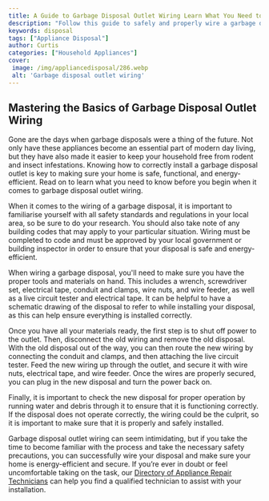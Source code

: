 ```yaml
---
title: A Guide to Garbage Disposal Outlet Wiring Learn What You Need to Know Before You Begin
description: "Follow this guide to safely and properly wire a garbage disposal outlet Learn all you need to know before starting your installation including materials steps and safety tips"
keywords: disposal
tags: ["Appliance Disposal"]
author: Curtis
categories: ["Household Appliances"]
cover: 
 image: /img/appliancedisposal/286.webp
 alt: 'Garbage disposal outlet wiring'
---
```

## Mastering the Basics of Garbage Disposal Outlet Wiring
Gone are the days when garbage disposals were a thing of the future. Not only have these appliances become an essential part of modern day living, but they have also made it easier to keep your household free from rodent and insect infestations. Knowing how to correctly install a garbage disposal outlet is key to making sure your home is safe, functional, and energy-efficient. Read on to learn what you need to know before you begin when it comes to garbage disposal outlet wiring.

When it comes to the wiring of a garbage disposal, it is important to familiarise yourself with all safety standards and regulations in your local area, so be sure to do your research. You should also take note of any building codes that may apply to your particular situation. Wiring must be completed to code and must be approved by your local government or building inspector in order to ensure that your disposal is safe and energy-efficient.

When wiring a garbage disposal, you'll need to make sure you have the proper tools and materials on hand. This includes a wrench, screwdriver set, electrical tape, conduit and clamps, wire nuts, and wire feeder, as well as a live circuit tester and electrical tape. It can be helpful to have a schematic drawing of the disposal to refer to while installing your disposal, as this can help ensure everything is installed correctly.

Once you have all your materials ready, the first step is to shut off power to the outlet. Then, disconnect the old wiring and remove the old disposal. With the old disposal out of the way, you can then route the new wiring by connecting the conduit and clamps, and then attaching the live circuit tester. Feed the new wiring up through the outlet, and secure it with wire nuts, electrical tape, and wire feeder. Once the wires are properly secured, you can plug in the new disposal and turn the power back on.

Finally, it is important to check the new disposal for proper operation by running water and debris through it to ensure that it is functioning correctly. If the disposal does not operate correctly, the wiring could be the culprit, so it is important to make sure that it is properly and safely installed.

Garbage disposal outlet wiring can seem intimidating, but if you take the time to become familiar with the process and take the necessary safety precautions, you can successfully wire your disposal and make sure your home is energy-efficient and secure. If you’re ever in doubt or feel uncomfortable taking on the task, our [Directory of Appliance Repair Technicians](./pages/appliance-repair-technicians) can help you find a qualified technician to assist with your installation.
